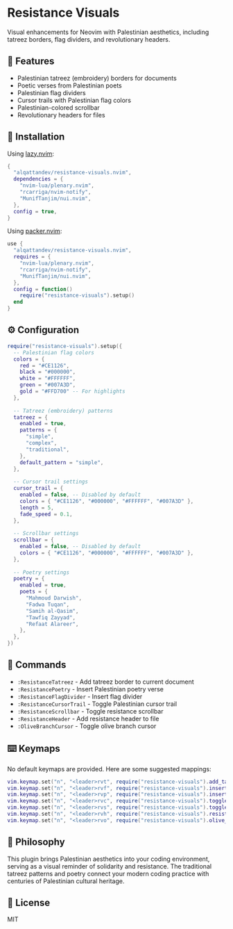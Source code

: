 # Resistance Visuals

Visual enhancements for Neovim with Palestinian aesthetics, including tatreez borders, flag dividers, and revolutionary headers.

## 🌿 Features

- Palestinian tatreez (embroidery) borders for documents
- Poetic verses from Palestinian poets
- Palestinian flag dividers
- Cursor trails with Palestinian flag colors
- Palestinian-colored scrollbar
- Revolutionary headers for files

## 🚀 Installation

Using [lazy.nvim](https://github.com/folke/lazy.nvim):

```lua
{
  "alqattandev/resistance-visuals.nvim",
  dependencies = {
    "nvim-lua/plenary.nvim",
    "rcarriga/nvim-notify",
    "MunifTanjim/nui.nvim",
  },
  config = true,
}
```

Using [packer.nvim](https://github.com/wbthomason/packer.nvim):

```lua
use {
  "alqattandev/resistance-visuals.nvim",
  requires = {
    "nvim-lua/plenary.nvim",
    "rcarriga/nvim-notify",
    "MunifTanjim/nui.nvim",
  },
  config = function()
    require("resistance-visuals").setup()
  end
}
```

## ⚙️ Configuration

```lua
require("resistance-visuals").setup({
  -- Palestinian flag colors
  colors = {
    red = "#CE1126",
    black = "#000000",
    white = "#FFFFFF",
    green = "#007A3D",
    gold = "#FFD700" -- For highlights
  },
  
  -- Tatreez (embroidery) patterns
  tatreez = {
    enabled = true,
    patterns = {
      "simple",
      "complex",
      "traditional",
    },
    default_pattern = "simple",
  },
  
  -- Cursor trail settings
  cursor_trail = {
    enabled = false, -- Disabled by default
    colors = { "#CE1126", "#000000", "#FFFFFF", "#007A3D" },
    length = 5,
    fade_speed = 0.1,
  },
  
  -- Scrollbar settings
  scrollbar = {
    enabled = false, -- Disabled by default
    colors = { "#CE1126", "#000000", "#FFFFFF", "#007A3D" },
  },
  
  -- Poetry settings
  poetry = {
    enabled = true,
    poets = {
      "Mahmoud Darwish",
      "Fadwa Tuqan",
      "Samih al-Qasim",
      "Tawfiq Zayyad",
      "Refaat Alareer",
    },
  },
})
```

## 🔑 Commands

- `:ResistanceTatreez` - Add tatreez border to current document
- `:ResistancePoetry` - Insert Palestinian poetry verse
- `:ResistanceFlagDivider` - Insert flag divider
- `:ResistanceCursorTrail` - Toggle Palestinian cursor trail
- `:ResistanceScrollbar` - Toggle resistance scrollbar
- `:ResistanceHeader` - Add resistance header to file
- `:OliveBranchCursor` - Toggle olive branch cursor

## ⌨️ Keymaps

No default keymaps are provided. Here are some suggested mappings:

```lua
vim.keymap.set("n", "<leader>rvt", require("resistance-visuals").add_tatreez_border, { desc = "Add Tatreez Border" })
vim.keymap.set("n", "<leader>rvf", require("resistance-visuals").insert_flag_divider, { desc = "Insert Flag Divider" })
vim.keymap.set("n", "<leader>rvp", require("resistance-visuals").insert_poetry, { desc = "Insert Palestinian Poetry" })
vim.keymap.set("n", "<leader>rvc", require("resistance-visuals").toggle_cursor_trail, { desc = "Toggle Cursor Trail" })
vim.keymap.set("n", "<leader>rvs", require("resistance-visuals").toggle_resistance_scrollbar, { desc = "Toggle Resistance Scrollbar" })
vim.keymap.set("n", "<leader>rvh", require("resistance-visuals").resistance_header, { desc = "Insert Resistance Header" })
vim.keymap.set("n", "<leader>rvo", require("resistance-visuals").olive_branch_cursor, { desc = "Olive Branch Cursor" })
```

## 🌱 Philosophy

This plugin brings Palestinian aesthetics into your coding environment, serving as a visual reminder of solidarity and resistance. The traditional tatreez patterns and poetry connect your modern coding practice with centuries of Palestinian cultural heritage.

## 📜 License

MIT